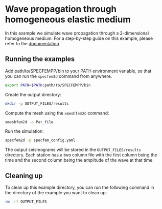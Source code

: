 # Wave propagation through homogeneous elastic medium

In this example we simulate wave propagation through a 2-dimensional homogeneous medium. For a step-by-step guide on this example, please refer to the [documentation](https://specfem2d-kokkos.readthedocs.io/en/latest/cookbooks/dim2/homogeneous-medium/index.html).


## Running the examples

Add path/to/SPECFEMPP/bin to your PATH environment variable, so that you can
run the `specfem2d` command from anywhere.

```bash
export PATH=$PATH:path/to/SPECFEMPP/bin
```

Create the output directory:

```bash
mkdir -p OUTPUT_FILES/results
```

Compute the mesh using the `xmeshfem2d` command:

```bash
xmeshfem2d -p Par_file
```

Run the simulation:

```bash
specfem2d -p specfem_config.yaml
```

The output seismograms will be stored in the `OUTPUT_FILES/results` directory.
Each station has a two column file with the first column being the time and the
second column being the amplitude of the wave at that time.

## Cleaning up

To clean up this example directory, you can run the following command in the
directory of the example you want to clean up:

```bash
rm -rf OUTPUT_FILES
```
